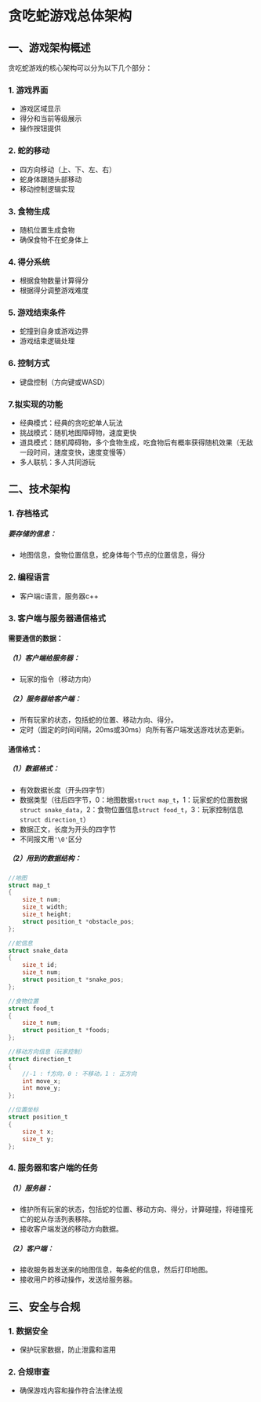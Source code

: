 # 贪吃蛇游戏总体架构

## 一、游戏架构概述

贪吃蛇游戏的核心架构可以分为以下几个部分：

### 1. 游戏界面

- 游戏区域显示
- 得分和当前等级展示
- 操作按钮提供

### 2. 蛇的移动

- 四方向移动（上、下、左、右）
- 蛇身体跟随头部移动
- 移动控制逻辑实现

### 3. 食物生成

- 随机位置生成食物
- 确保食物不在蛇身体上

### 4. 得分系统

- 根据食物数量计算得分
- 根据得分调整游戏难度

### 5. 游戏结束条件

- 蛇撞到自身或游戏边界
- 游戏结束逻辑处理

### 6. 控制方式

- 键盘控制（方向键或WASD）



### 7.拟实现的功能

- 经典模式：经典的贪吃蛇单人玩法
- 挑战模式：随机地图障碍物，速度更快
- 道具模式：随机障碍物，多个食物生成，吃食物后有概率获得随机效果（无敌一段时间，速度变快，速度变慢等）
- 多人联机：多人共同游玩

## 二、技术架构

### 1. 存档格式

##### 要存储的信息：

- 地图信息，食物位置信息，蛇身体每个节点的位置信息，得分

### 2. 编程语言

- 客户端c语言，服务器c++

### 3. 客户端与服务器通信格式

#### 需要通信的数据：

##### （1）客户端给服务器：

- 玩家的指令（移动方向）

##### （2）服务器给客户端：

- 所有玩家的状态，包括蛇的位置、移动方向、得分。
- 定时（固定的时间间隔，20ms或30ms）向所有客户端发送游戏状态更新。

#### 通信格式：

##### （1）数据格式：

- 有效数据长度（开头四字节）
- 数据类型（往后四字节，0：地图数据`struct map_t`，1：玩家蛇的位置数据`struct snake_data`，2：食物位置信息`struct food_t`，3：玩家控制信息`struct direction_t`）
- 数据正文，长度为开头的四字节
- 不同报文用`'\0'`区分

##### （2）用到的数据结构：

```c
//地图
struct map_t
{
	size_t num;
	size_t width;
	size_t height;
	struct position_t *obstacle_pos;
};

//蛇信息
struct snake_data
{
	size_t id;
    size_t num;
    struct position_t *snake_pos;
};

//食物位置
struct food_t
{
    size_t num;
    struct position_t *foods;
};

//移动方向信息（玩家控制）
struct direction_t
{
    //-1 : f方向，0 : 不移动，1 : 正方向
    int move_x;
    int move_y;
};

//位置坐标
struct position_t
{
    size_t x;
    size_t y;
};
```



### 4. 服务器和客户端的任务

##### （1）服务器：

- 维护所有玩家的状态，包括蛇的位置、移动方向、得分，计算碰撞，将碰撞死亡的蛇从存活列表移除。
- 接收客户端发送的移动方向数据。

##### （2）客户端：

- 接收服务器发送来的地图信息，每条蛇的信息，然后打印地图。
- 接收用户的移动操作，发送给服务器。

## 三、安全与合规

### 1. 数据安全

- 保护玩家数据，防止泄露和滥用

### 2. 合规审查

- 确保游戏内容和操作符合法律法规
